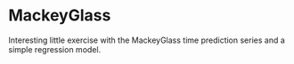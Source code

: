 # MackeyGlass
Interesting little exercise with the MackeyGlass time prediction series and a simple regression model. 

